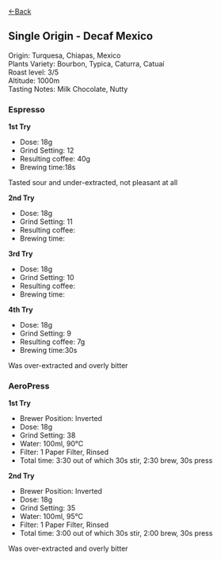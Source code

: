 [<-Back](./)

## Single Origin - Decaf Mexico

Origin: Turquesa, Chiapas, Mexico  
Plants Variety: Bourbon, Typica, Caturra, Catuaí  
Roast level: 3/5  
Altitude: 1000m   
Tasting Notes: Milk Chocolate, Nutty

### Espresso

**1st Try**

* Dose: 18g⁠
* Grind Setting: 12
* Resulting coffee: 40g
* Brewing time:18s

Tasted sour and under-extracted, not pleasant at all

**2nd Try**

* Dose: 18g⁠
* Grind Setting: 11
* Resulting coffee:
* Brewing time:

**3rd Try**

* Dose: 18g⁠
* Grind Setting: 10
* Resulting coffee:
* Brewing time:

**4th Try**

* Dose: 18g⁠
* Grind Setting: 9
* Resulting coffee: 7g
* Brewing time:30s
  
Was over-extracted and overly bitter

### AeroPress

**1st Try**

* Brewer Position: Inverted⁠
* Dose: 18g⁠
* Grind Setting: 38
* Water: 100ml, 90°C
* Filter: 1 Paper Filter, Rinsed⁠
* Total time: 3:30 out of which 30s stir, 2:30 brew, 30s press

**2nd Try**

* Brewer Position: Inverted⁠
* Dose: 18g⁠
* Grind Setting: 35
* Water: 100ml, 95°C
* Filter: 1 Paper Filter, Rinsed⁠
* Total time: 3:00 out of which 30s stir, 2:00 brew, 30s press

Was over-extracted and overly bitter